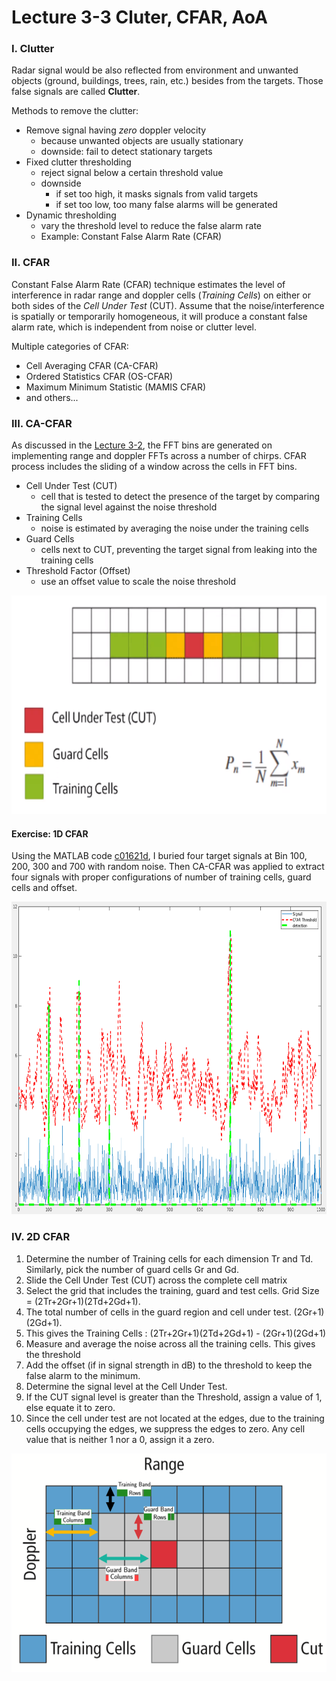 # Lecture 3-3 Cluter, CFAR, AoA

### I. Clutter

Radar signal would be also reflected from environment and unwanted objects (ground, buildings, trees, rain, etc.) besides from the targets. Those false signals are called **Clutter**.

Methods to remove the clutter:
- Remove signal having *zero* doppler velocity
    * because unwanted objects are usually stationary
    * downside: fail to detect stationary targets
- Fixed clutter thresholding
    * reject signal below a certain threshold value
    * downside
        + if set too high, it masks signals from valid targets
        + if set too low, too many false alarms will be generated
- Dynamic thresholding
    * vary the threshold level to reduce the false alarm rate
    * Example: Constant False Alarm Rate (CFAR)

### II. CFAR

Constant False Alarm Rate (CFAR) technique estimates the level of interference in radar range and doppler cells (*Training Cells*) on either or both sides of the *Cell Under Test* (CUT). Assume that the noise/interference is spatially or temporarily homogeneous, it will produce a constant false alarm rate, which is independent from noise or clutter level.

Multiple categories of CFAR:
- Cell Averaging CFAR (CA-CFAR)
- Ordered Statistics CFAR (OS-CFAR)
- Maximum Minimum Statistic (MAMIS CFAR)
- and others...

### III. CA-CFAR

As discussed in the [Lecture 3-2](./lec3-2-range-doppler-estimation.md), the FFT bins are generated on implementing range and doppler FFTs across a number of chirps. CFAR process includes the sliding of a window across the cells in FFT bins.

- Cell Under Test (CUT)
    * cell that is tested to detect the presence of the target by comparing the signal level against the noise threshold
- Training Cells
    * noise is estimated by averaging the noise under the training cells
- Guard Cells
    * cells next to CUT, preventing the target signal from leaking into the training cells
- Threshold Factor (Offset)
    * use an offset value to scale the noise threshold

<img src="media/ca-cfar.png" width="700" height="350" />

#### Exercise: 1D CFAR

Using the MATLAB code [c01621d](https://github.com/fanweng/Udacity-Sensor-Fusion-Nanodegree/commit/c01621d97646961b15de47536271ed53ed3eae15), I buried four target signals at Bin 100, 200, 300 and 700 with random noise. Then CA-CFAR was applied to extract four signals with proper configurations of number of training cells, guard cells and offset.

<img src="media/cfar-1d-result.png" width="700" height="500" />

### IV. 2D CFAR

1. Determine the number of Training cells for each dimension Tr and Td. Similarly, pick the number of guard cells Gr and Gd.
2. Slide the Cell Under Test (CUT) across the complete cell matrix
3. Select the grid that includes the training, guard and test cells. Grid Size = (2Tr+2Gr+1)(2Td+2Gd+1).
4. The total number of cells in the guard region and cell under test. (2Gr+1)(2Gd+1).
5. This gives the Training Cells : (2Tr+2Gr+1)(2Td+2Gd+1) - (2Gr+1)(2Gd+1)
6. Measure and average the noise across all the training cells. This gives the threshold
7. Add the offset (if in signal strength in dB) to the threshold to keep the false alarm to the minimum.
8. Determine the signal level at the Cell Under Test.
9. If the CUT signal level is greater than the Threshold, assign a value of 1, else equate it to zero.
10. Since the cell under test are not located at the edges, due to the training cells occupying the edges, we suppress the edges to zero. Any cell value that is neither 1 nor a 0, assign it a zero.

<img src="media/cfar-2d.png" width="600" height="350" />